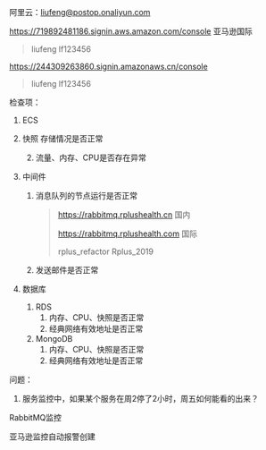 阿里云：liufeng@postop.onaliyun.com

https://719892481186.signin.aws.amazon.com/console 亚马逊国际

> liufeng lf123456

https://244309263860.signin.amazonaws.cn/console

> liufeng lf123456

检查项：

1. ECS
  
1. 快照 存储情况是否正常
   
   2. 流量、内存、CPU是否存在异常
   
3. 中间件

   1. 消息队列的节点运行是否正常

      > https://rabbitmq.rplushealth.cn 国内
      >
      > https://rabbitmq.rplushealth.com 国际
      >
      > rplus_refactor
      > Rplus_2019

   2. 发送邮件是否正常

4. 数据库

   1. RDS
      1. 内存、CPU、快照是否正常
      2. 经典网络有效地址是否正常
   2. MongoDB
      1. 内存、CPU、快照是否正常
      2. 经典网络有效地址是否正常



问题：

1. 服务监控中，如果某个服务在周2停了2小时，周五如何能看的出来？



RabbitMQ监控

亚马逊监控自动报警创建